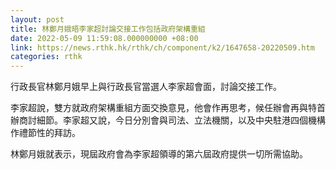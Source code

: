 ```yaml
---
layout: post
title: 林鄭月娥晤李家超討論交接工作包括政府架構重組
date: 2022-05-09 11:59:08.000000000 +08:00
link: https://news.rthk.hk/rthk/ch/component/k2/1647658-20220509.htm
categories: rthk
---
```


行政長官林鄭月娥早上與行政長官當選人李家超會面，討論交接工作。

李家超說，雙方就政府架構重組方面交換意見，他會作再思考，候任辦會再與特首辦商討細節。李家超又說，今日分別會與司法、立法機關，以及中央駐港四個機構作禮節性的拜訪。

林鄭月娥就表示，現屆政府會為李家超領導的第六屆政府提供一切所需協助。
